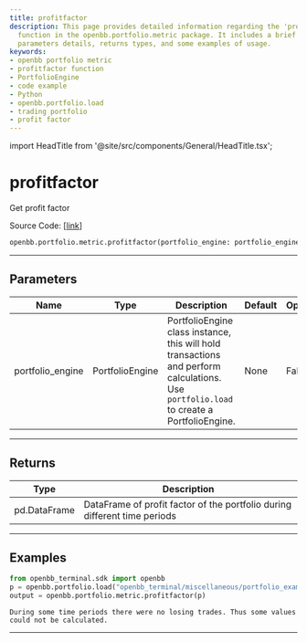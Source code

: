 ```yaml
---
title: profitfactor
description: This page provides detailed information regarding the 'profitfactor'
  function in the openbb.portfolio.metric package. It includes a brief description,
  parameters details, returns types, and some examples of usage.
keywords:
- openbb portfolio metric
- profitfactor function
- PortfolioEngine
- code example
- Python
- openbb.portfolio.load
- trading portfolio
- profit factor
---
```


import HeadTitle from '@site/src/components/General/HeadTitle.tsx';

<HeadTitle title="profitfactor - Metric - Portfolio - Reference | OpenBB SDK Docs" />

# profitfactor

Get profit factor

Source Code: [[link](https://github.com/OpenBB-finance/OpenBBTerminal/tree/main/openbb_terminal/portfolio/portfolio_model.py#L1612)]

```python
openbb.portfolio.metric.profitfactor(portfolio_engine: portfolio_engine.PortfolioEngine)
```

---

## Parameters

| Name | Type | Description | Default | Optional |
| ---- | ---- | ----------- | ------- | -------- |
| portfolio_engine | PortfolioEngine | PortfolioEngine class instance, this will hold transactions and perform calculations.<br/>Use `portfolio.load` to create a PortfolioEngine. | None | False |


---

## Returns

| Type | Description |
| ---- | ----------- |
| pd.DataFrame | DataFrame of profit factor of the portfolio during different time periods |
---

## Examples

```python
from openbb_terminal.sdk import openbb
p = openbb.portfolio.load("openbb_terminal/miscellaneous/portfolio_examples/holdings/example.csv")
output = openbb.portfolio.metric.profitfactor(p)
```

```
During some time periods there were no losing trades. Thus some values could not be calculated.
```
---
